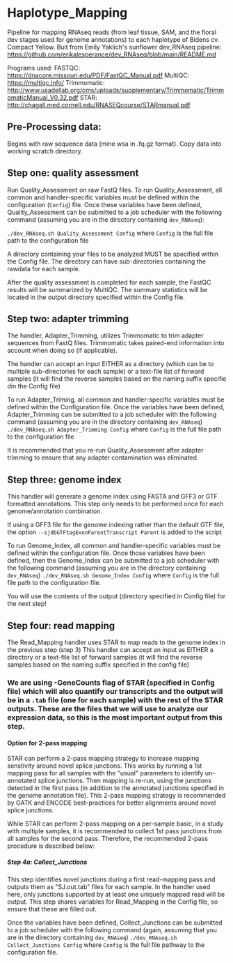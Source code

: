 # Haplotype_Mapping
Pipeline for mapping RNAseq reads (from leaf tissue, SAM, and the floral dev stages used for genome annotations) to each haplotype of Bidens cv. Compact Yellow. Buit from Emily Yaklich's sunflower dev_RNAseq pipeline: https://github.com/erikalesperance/dev_RNAseq/blob/main/README.md


Programs used: 
FASTQC: https://dnacore.missouri.edu/PDF/FastQC_Manual.pdf
MultiQC: https://multiqc.info/
Trimmomatic: http://www.usadellab.org/cms/uploads/supplementary/Trimmomatic/TrimmomaticManual_V0.32.pdf
STAR: http://chagall.med.cornell.edu/RNASEQcourse/STARmanual.pdf

## Pre-Processing data: 

Begins with raw sequence data (mine wsa in .fq.gz format). Copy data into working scratch directory. 

## Step one: quality assessment 

Run Quality_Assessment on raw FastQ files. 
To run Quality_Assessment, all common and handler-specific variables must be defined within the configuration (`Config`) file. 
Once these variables have been defined, Quality_Assessment can be submitted to a job scheduler with the following command (assuming you are in the directory containing `dev_RNAseq`): 

`./dev_RNAseq.sh Quality_Assessment Config` where `Config` is the full file path to the configuration file 

A directory containing your files to be analyzed MUST be specified within the Config file. The directory can have sub-directories containing the rawdata for each sample. 

After the quality assessment is completed for each sample, the FastQC results will be summarized by MultiQC. The summary statistics will be located in the output directory specified within the Config file. 


## Step two: adapter trimming
The handler, Adapter_Trimming, utilizes Trimmomatic to trim adapter sequences from FastQ files. 
Trimmomatic takes paired-end information into account when doing so (if applicable). 

The handler can accept an input EITHER as a directory (which can be to multiple sub-directories for each sample) or a text-file list of forward samples (it will find the reverse samples based on the naming suffix specifie din the Config file) 

To run Adapter_Triming, all common and handler-specific variables must be defined within the Configuration file. Once the variables have been defined, Adapter_Trimming can be submitted to a job scheduler with the following command (assuming you are in the directory containing `dev_RNAseq`) 
`./dev_RNAseq.sh Adapter_Trimming Config` 
where `Config` is the full file path to the configuration file 

It is recommended that you re-run Quality_Assessment after adapter trimming to ensure that any adapter contamination was eliminated. 

## Step three: genome index 
This handler will generate a genome index using FASTA and GFF3 or GTF formatted annotations. This step only needs to be performed once for each genome/annotation combination. 

If using a GFF3 file for the genome indexing rather than the default GTF file, the option `--sjdbGTFtagExonParentTranscript Parent` is added to the script 

To run Genome_Index, all common and handler-specific variables must be defined within the configuration file. Once those variables have been defined, then the Genome_Index can be submitted to a job scheduler with the following command (assuming you are in the directory containing `dev_RNAseq`) 
`./dev_RNAseq.sh Genome_Index Config` 
where `Config` is the full file path to the configuration file. 

You will use the contents of the output (directory specified in Config file) for the next step! 

## Step four: read mapping 
The Read_Mapping handler uses STAR to map reads to the genome index in the previous step (step 3) 
This handler can accept an input as EITHER a directory or a text-file list of forward samples (it will find the reverse samples based on the naming suffix specified in the config file) 

### We are using -GeneCounts flag of STAR (specified in Config file) which will also quantify our transcripts and the output will be in a `.tab` file (one for each sample) with the rest of the STAR outputs. These are the files that we will use to analyze our expression data, so this is the most important output from this step. 

#### Option for 2-pass mapping 
STAR can perform a 2-pass mapping strategy to increase mapping senstivity around novel splice junctions. This works by running a 1st mapping pass for all samples with the "usual" parameters to identify un-annotated splice junctions. Then mapping is re-run, using the junctions detected in the first pass (in addition to the annotated junctions specified in the genome annotation file). This 2-pass mapping strategy is recommended by GATK and ENCODE best-practices for better alignments around novel splice junctions. 

While STAR can perform 2-pass mapping on a per-sample basic, in a study with multiple samples, it is recommended to collect 1st pass junctions from all samples for the second pass. Therefore, the recommended 2-pass procedure is described below: 

##### Step 4a: Collect_Junctions
This step identifies novel junctions during a first read-mapping pass and outputs them as "SJ.out.tab" files for each sample. In the handler used here, only junctions supported by at least one uniquely mapped read will be output. This step shares variables for Read_Mapping in the Config file, so ensure that these are filled out. 

Once the variables have been defined, Collect_Junctions can be submitted to a job scheduler with the following command (again, assuming that you are in the directory containing `dev_RNAseq`)
`./dev_RNAseq.sh Collect_Junctions Config` 
where `Config` is the full file pathway to the configuration file. 
